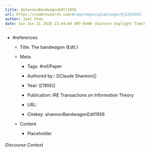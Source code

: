 ```yaml
---
title: @shannonBandwagonEdtl1956
url: https://roamresearch.com/#/app/megacoglab/page/0j2Zp5khd
author: Joel Chan
date: Sun Jun 21 2020 23:44:04 GMT-0400 (Eastern Daylight Time)
---
```


- #references

    - Title: The bandwagon (Edtl.)

    - Meta:

        - Tags: #ref/Paper

        - Authored by::  [[Claude Shannon]]

        - Year: [[1956]]

        - Publication: IRE Transactions on Information Theory

        - URL:

        - Citekey: shannonBandwagonEdtl1956

    - Content

        - Placeholder

###### Discourse Context


